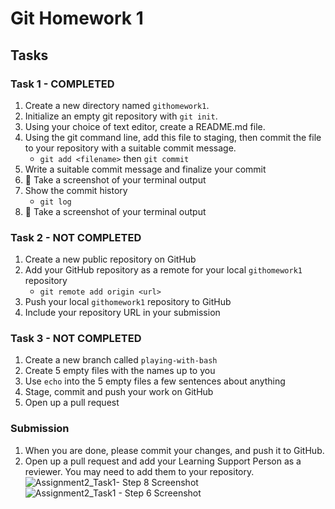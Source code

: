 # Git Homework 1

## Tasks
### Task 1 - COMPLETED
1. Create a new directory named `githomework1`.
2. Initialize an empty git repository with `git init`.
3. Using your choice of text editor, create a README.md file.
4. Using the git command line, add this file to staging, then commit the file to your repository with a suitable commit message.
    * `git add <filename>` then `git commit`
5. Write a suitable commit message and finalize your commit
6. 📸 Take a screenshot of your terminal output
8. Show the commit history
    * `git log`
9. 📸 Take a screenshot of your terminal output

### Task 2 - NOT COMPLETED
1. Create a new public repository on GitHub
2. Add your GitHub repository as a remote for your local `githomework1` repository
    * `git remote add origin <url>`
3. Push your local `githomework1` repository to GitHub
4. Include your repository URL in your submission

### Task 3 - NOT COMPLETED
1. Create a new branch called `playing-with-bash`
2. Create 5 empty files with the names up to you
3. Use `echo` into the 5 empty files a few sentences about anything
4. Stage, commit and push your work on GitHub
5. Open up a pull request

### Submission

1. When you are done, please commit your changes, and push it to GitHub.
2. Open up a pull request and add your Learning Support Person as a reviewer. You may need to add them to your repository.
![Assignment2_Task1- Step 8 Screenshot](https://github.com/rktakk/git/assets/166879695/c4bd82e9-524f-4a9a-ad7a-835f407e9a06)
![Assignment2_Task1 - Step 6 Screenshot](https://github.com/rktakk/git/assets/166879695/b2ab275c-8728-4122-9b32-a28b485f4013)
